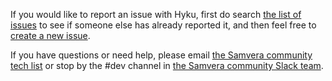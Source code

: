 If you would like to report an issue with Hyku, first do search [the list of issues](https://github.com/samvera-labs/hyku/issues/) to see if someone else has already reported it, and then feel free to [create a new issue](https://github.com/samvera-labs/hyku/issues/new).

If you have questions or need help, please email [the Samvera community tech list](mailto:samvera-tech@googlegroups.com) or stop by the #dev channel in [the Samvera community Slack team](https://wiki.duraspace.org/pages/viewpage.action?pageId=87460391#Getintouch!-Slack).
